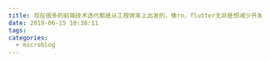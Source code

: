 ```yaml
---
title: 现在很多的前端技术迭代都是从工程效率上出发的，像rn、flutter无非是想减少开发量罢了。其实从用户的角度并没有什么区别，近来没有变革用户使用交互的一些技术，像ajax这种。
date: 2019-06-15 10:38:11
tags:
categories:
  - microblog
---
```

